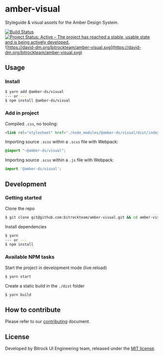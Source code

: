 # amber-visual
Styleguide & visual assets for the Amber Design System.

[![Build Status](https://travis-ci.org/bitrockteam/amber-visual.svg?branch=master)](https://travis-ci.org/bitrockteam/amber-visual) 
[![Project Status: Active – The project has reached a stable, usable state and is being actively developed.](https://www.repostatus.org/badges/latest/active.svg)](https://www.repostatus.org/#active)![https://david-dm.org/bitrockteam/amber-visual.svg](https://david-dm.org/bitrockteam/amber-visual.svg)

## Usage 

### Install
```bash
$ yarn add @amber-ds/visual
--- or ---
$ npm install @amber-ds/visual
```

### Add in project
Compiled `.css`, no tooling:
```html
<link rel="stylesheet" href="./node_modules/@amber-ds/visual/dist/index.css">
```

<!-- Compiled CSS
```css
@import "./node_modules/@amber-ds/visual/dist/index.css";
``` -->

Importing source `.scss` within a `.scss` file with Webpack:
```css
@import "~@amber-ds/visual";
```

Importing source `.scss` within a `.js` file with Webpack:
```javascript
import '@amber-ds/visual';
```

## Development

### Getting started
Clone the repo
```bash
$ git clone git@github.com:bitrockteam/amber-visual.git && cd amber-visual
```

Install dependencies
```bash
$ yarn
--- or ---
$ npm install
```

### Available NPM tasks
Start the project in development mode (live reload)
```bash
$ yarn start
```

Create a static build in the `./dist` folder
```bash
$ yarn build
```

## How to contribute
Please refer to our [contributing](./contributing.md) document.

## License
Developed by Bitrock UI Engineering team, released under the [MIT license](LICENSE).
